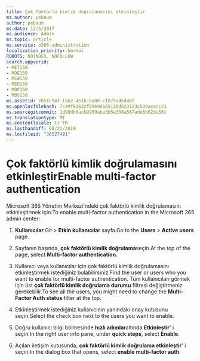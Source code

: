 ```yaml
---
title: Çok faktörlü kimlik doğrulamasını etkinleştir
ms.author: pebaum
author: pebaum
ms.date: 12/5/2017
ms.audience: Admin
ms.topic: article
ms.service: o365-administration
localization_priority: Normal
ROBOTS: NOINDEX, NOFOLLOW
search.appverid:
- MET150
- MOE150
- MEW150
- MED150
- MOP150
- MBS150
ms.assetid: 785fc94f-fa62-461b-ba00-cf875e45d48f
ms.openlocfilehash: 7c49f63632f89696165136d823123c599acecc21
ms.sourcegitcommit: 1d98db8acb9959aba3b5e308a567ade6b62da56c
ms.translationtype: MT
ms.contentlocale: tr-TR
ms.lasthandoff: 08/22/2019
ms.locfileid: "36527491"
---
```

# <a name="enable-multi-factor-authentication"></a><span data-ttu-id="b135d-102">Çok faktörlü kimlik doğrulamasını etkinleştir</span><span class="sxs-lookup"><span data-stu-id="b135d-102">Enable multi-factor authentication</span></span>

<span data-ttu-id="b135d-103">Microsoft 365 Yönetim Merkezi'ndeki çok faktörlü kimlik doğrulamasını etkinleştirmek için:</span><span class="sxs-lookup"><span data-stu-id="b135d-103">To enable multi-factor authentication in the Microsoft 365 admin center:</span></span>

1. <span data-ttu-id="b135d-104">**Kullanıcılar** Git \> **Etkin kullanıcılar** sayfa.</span><span class="sxs-lookup"><span data-stu-id="b135d-104">Go to the **Users** \> **Active users** page.</span></span>
    
2. <span data-ttu-id="b135d-105">Sayfanın başında, **çok faktörlü kimlik doğrulama**seçin.</span><span class="sxs-lookup"><span data-stu-id="b135d-105">At the top of the page, select **Multi-factor authentication**.</span></span> 
    
3. <span data-ttu-id="b135d-106">Kullanıcı veya kullanıcılar için çok faktörlü kimlik doğrulamasını etkinleştirmek istediğiniz bulabilirsiniz.</span><span class="sxs-lookup"><span data-stu-id="b135d-106">Find the user or users who you want to enable for multi-factor authentication.</span></span> <span data-ttu-id="b135d-107">Tüm kullanıcıları görmek için üst **çok faktörlü kimlik doğrulama durumu** filtresi değiştirmeniz gerekebilir.</span><span class="sxs-lookup"><span data-stu-id="b135d-107">To see all the users, you might need to change the **Multi-Factor Auth status** filter at the top.</span></span>
    
4. <span data-ttu-id="b135d-108">Etkinleştirmek istediğiniz kullanıcının yanındaki onay kutusunu seçin.</span><span class="sxs-lookup"><span data-stu-id="b135d-108">Select the check box next to the users you want to enable.</span></span>
    
5.  <span data-ttu-id="b135d-109">Doğru kullanıcı bilgi bölmesinde **hızlı adımlar**altında **Etkinleştir**' i seçin.</span><span class="sxs-lookup"><span data-stu-id="b135d-109">In the right user info pane, under **quick steps**, select **Enable**.</span></span> 
    
6. <span data-ttu-id="b135d-110">Açılan iletişim kutusunda, **çok faktörlü kimlik doğrulama etkinleştir**' i seçin.</span><span class="sxs-lookup"><span data-stu-id="b135d-110">In the dialog box that opens, select **enable multi-factor auth**.</span></span> 
    

